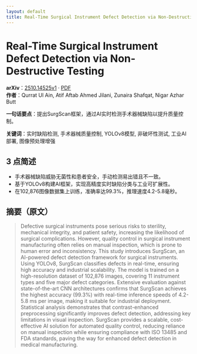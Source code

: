 ```yaml
---
layout: default
title: Real-Time Surgical Instrument Defect Detection via Non-Destructive Testing
---
```


# Real-Time Surgical Instrument Defect Detection via Non-Destructive Testing
**arXiv**：[2510.14525v1](https://arxiv.org/abs/2510.14525) · [PDF](https://arxiv.org/pdf/2510.14525.pdf)  
**作者**：Qurrat Ul Ain, Atif Aftab Ahmed Jilani, Zunaira Shafqat, Nigar Azhar Butt  

**一句话要点**：提出SurgScan框架，通过AI实时检测手术器械缺陷以提升质量控制。

**关键词**：实时缺陷检测, 手术器械质量控制, YOLOv8模型, 非破坏性测试, 工业AI部署, 图像预处理增强

## 3 点简述
- 手术器械缺陷威胁无菌性和患者安全，手动检测易出错且不一致。
- 基于YOLOv8构建AI框架，实现高精度实时缺陷分类与工业可扩展性。
- 在102,876图像数据集上训练，准确率达99.3%，推理速度4.2-5.8毫秒。

## 摘要（原文）

> Defective surgical instruments pose serious risks to sterility, mechanical
> integrity, and patient safety, increasing the likelihood of surgical
> complications. However, quality control in surgical instrument manufacturing
> often relies on manual inspection, which is prone to human error and
> inconsistency. This study introduces SurgScan, an AI-powered defect detection
> framework for surgical instruments. Using YOLOv8, SurgScan classifies defects
> in real-time, ensuring high accuracy and industrial scalability. The model is
> trained on a high-resolution dataset of 102,876 images, covering 11 instrument
> types and five major defect categories. Extensive evaluation against
> state-of-the-art CNN architectures confirms that SurgScan achieves the highest
> accuracy (99.3%) with real-time inference speeds of 4.2-5.8 ms per image,
> making it suitable for industrial deployment. Statistical analysis demonstrates
> that contrast-enhanced preprocessing significantly improves defect detection,
> addressing key limitations in visual inspection. SurgScan provides a scalable,
> cost-effective AI solution for automated quality control, reducing reliance on
> manual inspection while ensuring compliance with ISO 13485 and FDA standards,
> paving the way for enhanced defect detection in medical manufacturing.

